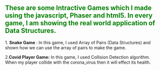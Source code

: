 <h2 style="color:green;">These are some Intractive Games which I made using the javascript, Phaser and html5. In every game,
I am showing the real world application of Data Structures.</h2>
1. <b>Snake Game </b>:
  In this game, I used Array of Pairs (Data Structures) and shown how we can use the array of pairs to make the game.

2.<b>Covid Player Game:</b>
In this game, I used Collision Detection algorithm. When my player collide with the corona_virus then it will effect its health.
